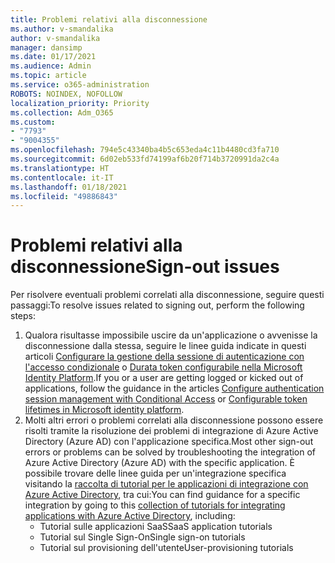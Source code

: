 ```yaml
---
title: Problemi relativi alla disconnessione
ms.author: v-smandalika
author: v-smandalika
manager: dansimp
ms.date: 01/17/2021
ms.audience: Admin
ms.topic: article
ms.service: o365-administration
ROBOTS: NOINDEX, NOFOLLOW
localization_priority: Priority
ms.collection: Adm_O365
ms.custom:
- "7793"
- "9004355"
ms.openlocfilehash: 794e5c43340ba4b5c653eda4c11b4480cd3fa710
ms.sourcegitcommit: 6d02eb533fd74199af6b20f714b3720991da2c4a
ms.translationtype: HT
ms.contentlocale: it-IT
ms.lasthandoff: 01/18/2021
ms.locfileid: "49886843"
---
```

# <a name="sign-out-issues"></a><span data-ttu-id="d3aac-102">Problemi relativi alla disconnessione</span><span class="sxs-lookup"><span data-stu-id="d3aac-102">Sign-out issues</span></span>

<span data-ttu-id="d3aac-103">Per risolvere eventuali problemi correlati alla disconnessione, seguire questi passaggi:</span><span class="sxs-lookup"><span data-stu-id="d3aac-103">To resolve issues related to signing out, perform the following steps:</span></span>

1. <span data-ttu-id="d3aac-104">Qualora risultasse impossibile uscire da un'applicazione o avvenisse la disconnessione dalla stessa, seguire le linee guida indicate in questi articoli [Configurare la gestione della sessione di autenticazione con l'accesso condizionale](https://docs.microsoft.com/azure/active-directory/conditional-access/howto-conditional-access-session-lifetime) o [Durata token configurabile nella Microsoft Identity Platform](https://docs.microsoft.com/azure/active-directory/develop/active-directory-configurable-token-lifetimes).</span><span class="sxs-lookup"><span data-stu-id="d3aac-104">If you or a user are getting logged or kicked out of applications, follow the guidance in the articles [Configure authentication session management with Conditional Access](https://docs.microsoft.com/azure/active-directory/conditional-access/howto-conditional-access-session-lifetime) or [Configurable token lifetimes in Microsoft identity platform](https://docs.microsoft.com/azure/active-directory/develop/active-directory-configurable-token-lifetimes).</span></span>
2. <span data-ttu-id="d3aac-105">Molti altri errori o problemi correlati alla disconnessione possono essere risolti tramite la risoluzione dei problemi di integrazione di Azure Active Directory (Azure AD) con l'applicazione specifica.</span><span class="sxs-lookup"><span data-stu-id="d3aac-105">Most other sign-out errors or problems can be solved by troubleshooting the integration of Azure Active Directory (Azure AD) with the specific application.</span></span> <span data-ttu-id="d3aac-106">È possibile trovare delle linee guida per un'integrazione specifica visitando la [raccolta di tutorial per le applicazioni di integrazione con Azure Active Directory](https://docs.microsoft.com/azure/active-directory/saas-apps/tutorial-list), tra cui:</span><span class="sxs-lookup"><span data-stu-id="d3aac-106">You can find guidance for a specific integration by going to this [collection of tutorials for integrating applications with Azure Active Directory](https://docs.microsoft.com/azure/active-directory/saas-apps/tutorial-list), including:</span></span>
    - <span data-ttu-id="d3aac-107">Tutorial sulle applicazioni SaaS</span><span class="sxs-lookup"><span data-stu-id="d3aac-107">SaaS application tutorials</span></span>
    - <span data-ttu-id="d3aac-108">Tutorial sul Single Sign-On</span><span class="sxs-lookup"><span data-stu-id="d3aac-108">Single sign-on tutorials</span></span>
    - <span data-ttu-id="d3aac-109">Tutorial sul provisioning dell'utente</span><span class="sxs-lookup"><span data-stu-id="d3aac-109">User-provisioning tutorials</span></span>
